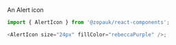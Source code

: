An Alert icon

```js
import { AlertIcon } from '@zopauk/react-components';

<AlertIcon size="24px" fillColor="rebeccaPurple" />;
```

